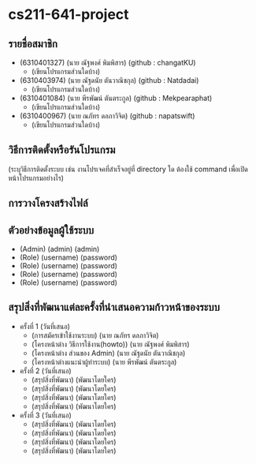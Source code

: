 # cs211-641-project

## รายชื่อสมาชิก
* (6310401327) (นาย ณัฐพงศ์ พิมพิสาร) (github : changatKU)
  * (เขียนโปรแกรมส่วนใดบ้าง)
* (6310403974) (นาย ณัฐดนัย ตันวาณิชกุล) (github : Natdadai)  
  * (เขียนโปรแกรมส่วนใดบ้าง)
* (6310401084) (นาย พีรพัฒน์ ตันตระกูล) (github : Mekpearaphat)
  * (เขียนโปรแกรมส่วนใดบ้าง)
* (6310400967) (นาย ณภัทร ดลภาวิจิต) (github : napatswift)
  * (เขียนโปรแกรมส่วนใดบ้าง)  


## วิธีการติดตั้งหรือรันโปรแกรม
(ระบุวิธีการติดตั้งระบบ เช่น งานโปรเจคที่สำเร็จอยู่ที่ directory ใด ต้องใช้ command เพื่อเปิดหน้าโปรแกรมอย่างไร)


## การวางโครงสร้างไฟล์

## ตัวอย่างข้อมูลผู้ใช้ระบบ
* (Admin) (admin) (admin)
* (Role) (username) (password)
* (Role) (username) (password)
* (Role) (username) (password)
* (Role) (username) (password)

## สรุปสิ่งที่พัฒนาแต่ละครั้งที่นำเสนอความก้าวหน้าของระบบ
* ครั้งที่ 1 (วันที่เสนอ)
  * (การสมัครเข้าใช้งานระบบ) (นาย ณภัทร ดลภาวิจิต)
  * (โครงหน้าต่าง วิธีการใช้งาน(howto)) (นาย ณัฐพงศ์ พิมพิสาร)
  * (โครงหน้าต่าง ส่วนของ Admin) (นาย ณัฐดนัย ตันวาณิชกุล)
  * (โครงหน้าต่างแนะนำผู้ทำระบบ) (นาย พีรพัฒน์ ตันตระกูล)
* ครั้งที่ 2 (วันที่เสนอ)
  * (สรุปสิ่งที่พัฒนา) (พัฒนาโดยใคร)
  * (สรุปสิ่งที่พัฒนา) (พัฒนาโดยใคร)
  * (สรุปสิ่งที่พัฒนา) (พัฒนาโดยใคร)
  * (สรุปสิ่งที่พัฒนา) (พัฒนาโดยใคร)
* ครั้งที่ 3 (วันที่เสนอ)
  * (สรุปสิ่งที่พัฒนา) (พัฒนาโดยใคร)
  * (สรุปสิ่งที่พัฒนา) (พัฒนาโดยใคร)
  * (สรุปสิ่งที่พัฒนา) (พัฒนาโดยใคร)
  * (สรุปสิ่งที่พัฒนา) (พัฒนาโดยใคร)  